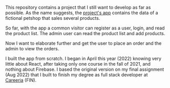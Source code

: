 This repository contains a project that I still want to develop as far as possible. As the name suggests, the [project's app](https://petshop-beta-testing.web.app/) contains the data of a fictional petshop that sales several products.

So far, with the app a common visitor can register as a user, login, and read the product list. The admin user can read the product list and add products.

Now I want to elaborate further and get the user to place an order and the admin to view the orders.

I built the app from scratch. I began in April this year (2022) knowing very little about React, after taking only one course in the fall of 2021, and nothing about Firebase. I based the original version on my final assignment (Aug 2022) that I built to finish my degree as full stack developer at [Careeria](https://careeria.fi/) (FIN).